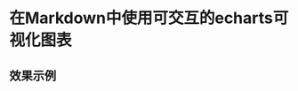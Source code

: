 # 在Markdown中使用可交互的echarts可视化图表

## 效果示例

<div id="main" style="width:100%;height:1000px;"></div>

<script>
import * as echarts from 'echarts';

export default {
  mounted() {
    this.chart = echarts.init(document.getElementById('main'),'dark')

    var option = {
      tooltip: {trigger: 'axis',axisPointer: {type: 'shadow'}},
      legend: {},
      grid: {left: '3%',right: '4%',bottom: '3%',containLabel: true},
      xAxis: {type: 'value'},
      yAxis: {type: 'category',data: ['Mon', 'Tue', 'Wed', 'Thu', 'Fri', 'Sat', 'Sun']},
      series: [
        {name: 'Direct',type: 'bar',stack: 'total',label: {show: true},emphasis:{focus: 'series'},data: [320, 302, 301, 334, 390, 330, 320]},
        {
          name: 'Mail Ad',
          type: 'bar',
          stack: 'total',
          label: {
            show: true
          },
          emphasis: {
            focus: 'series'
          },
          data: [120, 132, 101, 134, 90, 230, 210]
        },
        {
          name: 'Affiliate Ad',
          type: 'bar',
          stack: 'total',
          label: {
            show: true
          },
          emphasis: {
            focus: 'series'
          },
          data: [220, 182, 191, 234, 290, 330, 310]
        },
        {
          name: 'Video Ad',
          type: 'bar',
          stack: 'total',
          label: {
            show: true
          },
          emphasis: {
            focus: 'series'
          },
          data: [150, 212, 201, 154, 190, 330, 410]
        },
        {
          name: 'Search Engine',
          type: 'bar',
          stack: 'total',
          label: {
            show: true
          },
          emphasis: {
            focus: 'series'
          },
          data: [820, 832, 901, 934, 1290, 1330, 1320]
        }
      ]
    };

    this.chart.setOption(option)
  }
}
</script>